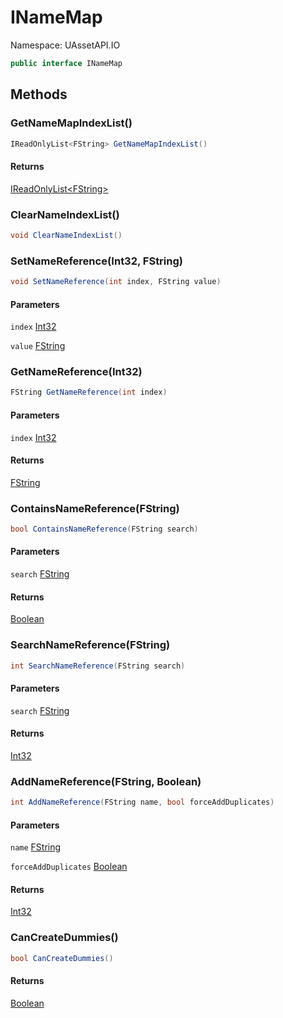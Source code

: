 # INameMap

Namespace: UAssetAPI.IO

```csharp
public interface INameMap
```

## Methods

### **GetNameMapIndexList()**

```csharp
IReadOnlyList<FString> GetNameMapIndexList()
```

#### Returns

[IReadOnlyList&lt;FString&gt;](https://docs.microsoft.com/en-us/dotnet/api/system.collections.generic.ireadonlylist-1)<br>

### **ClearNameIndexList()**

```csharp
void ClearNameIndexList()
```

### **SetNameReference(Int32, FString)**

```csharp
void SetNameReference(int index, FString value)
```

#### Parameters

`index` [Int32](https://docs.microsoft.com/en-us/dotnet/api/system.int32)<br>

`value` [FString](./uassetapi.unrealtypes.fstring.md)<br>

### **GetNameReference(Int32)**

```csharp
FString GetNameReference(int index)
```

#### Parameters

`index` [Int32](https://docs.microsoft.com/en-us/dotnet/api/system.int32)<br>

#### Returns

[FString](./uassetapi.unrealtypes.fstring.md)<br>

### **ContainsNameReference(FString)**

```csharp
bool ContainsNameReference(FString search)
```

#### Parameters

`search` [FString](./uassetapi.unrealtypes.fstring.md)<br>

#### Returns

[Boolean](https://docs.microsoft.com/en-us/dotnet/api/system.boolean)<br>

### **SearchNameReference(FString)**

```csharp
int SearchNameReference(FString search)
```

#### Parameters

`search` [FString](./uassetapi.unrealtypes.fstring.md)<br>

#### Returns

[Int32](https://docs.microsoft.com/en-us/dotnet/api/system.int32)<br>

### **AddNameReference(FString, Boolean)**

```csharp
int AddNameReference(FString name, bool forceAddDuplicates)
```

#### Parameters

`name` [FString](./uassetapi.unrealtypes.fstring.md)<br>

`forceAddDuplicates` [Boolean](https://docs.microsoft.com/en-us/dotnet/api/system.boolean)<br>

#### Returns

[Int32](https://docs.microsoft.com/en-us/dotnet/api/system.int32)<br>

### **CanCreateDummies()**

```csharp
bool CanCreateDummies()
```

#### Returns

[Boolean](https://docs.microsoft.com/en-us/dotnet/api/system.boolean)<br>
